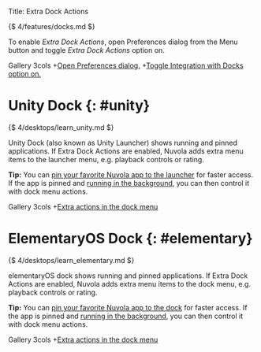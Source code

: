Title: Extra Dock Actions

{$ 4/features/docks.md $}

To enable *Extra Dock Actions*, open Preferences dialog from the Menu button and
toggle *Extra Dock Actions* option on.

 Gallery 3cols
+[Open Preferences dialog.](:images/4/features/open_preferences.png|330)
+[Toggle Integration with Docks option on.](:images/4/features/choose_docks.png|330)

Unity Dock {: #unity}
==========

{$ 4/desktops/learn_unity.md $}

Unity Dock (also known as Unity Launcher) shows running and pinned applications. If Extra Dock Actions are enabled,
Nuvola adds extra menu items to the launcher menu, e.g. playback controls or rating.

**Tip:** You can [pin your favorite Nuvola app to the launcher](:4/desktop_launchers.html#unity-dock) for faster access.
If the app is pinned and [running in the background](:4/background_playback.html), you can then control it with dock
menu actions.

 Gallery 3cols
+[Extra actions in the dock menu](:images/4/desktops/unity/extra_dock_menu_items.png|330)

ElementaryOS Dock {: #elementary}
=================

{$ 4/desktops/learn_elementary.md $}

elementaryOS dock shows running and pinned applications. If Extra Dock Actions are enabled,
Nuvola adds extra menu items to the dock menu, e.g. playback controls or rating.

**Tip:** You can [pin your favorite Nuvola app to the dock](:4/desktop_launchers.html#elementary-dock) for faster access.
If the app is pinned and [running in the background](:4/background_playback.html), you can then control it with dock
menu actions.

 Gallery 3cols
+[Extra actions in the dock menu](:images/4/desktops/pantheon/extra_dock_menu_items.png|330)
